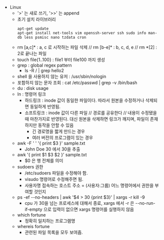 * Linux
  * '>' 는 새로 쓰기, '>>' 는 append
  * 초기 설치 라이브러리 
    ```
    apt-get update 
    apt-get install net-tools vim openssh-server ssh sudo info man-db less psmisc nano tzdata cron    
    ```
  * rm [a,c]* : a, c 로 시작하는 파일 삭제 // rm [b-e]* : b, c, d, e // rm *[2] : 2로 끝나는 파일
  * touch file{1..100} : file1 부터 file100 까지 생성
  * grep : global regex pattern
    * ls -R / | grep hello2
  * shell 을 사용하지 않는 유저 : /usr/sbin/nologin
  * 포함하지 않는 문자 조회 : cat /etc/passwd | grep -v /bin/bash
  * du : disk usage
  * ln : 명령어 링크
    * 하드링크 : inode 값이 동일한 파일이다. 따라서 원본을 수정하거나 삭제되면 동일하게 반영됨.
    * 소프트링크 : inode 값이 다른 파일 // 경로를 공유한다 // 내용이 수정됐을 때 마찬가지로 반영된다. 대신 원본을 삭제하면 링크가 깨지며, 파일이 존재하지만 동작을 안할 수 있음
      * 긴 경로명을 짧게 만드는 경우
      * 여러 버전의 프로그램이 있는 경우
  * awk -F ' ' '{ print $3 }' sample.txt
    * John Doe 30 에서 30을 추출
  * awk '{ print $1 $3 $2 }' sample.txt
    * $0 은 행 전체를 의미
  * sudoers 권한
    * /etc/sudoers 파일을 수정해야 함.
    * visudo 명령어로 수정해주면 됨.
    * 사용자명 접속하는 호스트 주소 = (사용자:그룹) 어느 명령어에서 권한을 부여할 것인지
  * ps -ef --no-headers | awk '$4 > 30 {print $3}' | xargs -r kill -9
    * cpu 가 30을 넘는 프로세스에 대해서 종료, xargs 에서 -r 은 --no-run-if-empty 으로 입력이 없으면 xargs 명령어를 실행하지 않음
  * which fortune
    * 정확히 일치하는 프로그램명
  * whereis fortune
    * 관련된 파일 목록을 모두 보여줌.

